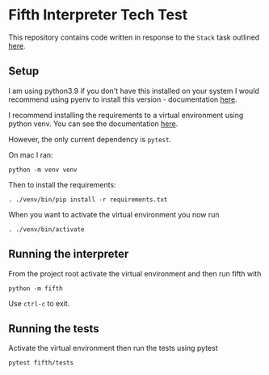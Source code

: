 # Fifth Interpreter Tech Test

This repository contains code written in response to the `Stack` task outlined [here](https://github.com/turner-townsend/backend-assessment#stack).

## Setup

I am using python3.9 if you don't have this installed on your system I would recommend
using pyenv to install this version - documentation [here](https://github.com/pyenv/pyenv#simple-python-version-management-pyenv).

I recommend installing the requirements to a virtual environment using python venv. You can
see the documentation [here](https://docs.python.org/3/library/venv.html).

However, the only current dependency is `pytest`.

On mac I ran:

    python -m venv venv

Then to install the requirements:

    . ./venv/bin/pip install -r requirements.txt

When you want to activate the virtual environment you now run

    . ./venv/bin/activate
    
## Running the interpreter

From the project root activate the virtual environment and then run fifth with

    python -m fifth

Use `ctrl-c` to exit.


## Running the tests

Activate the virtual environment then run the tests using pytest

    pytest fifth/tests
